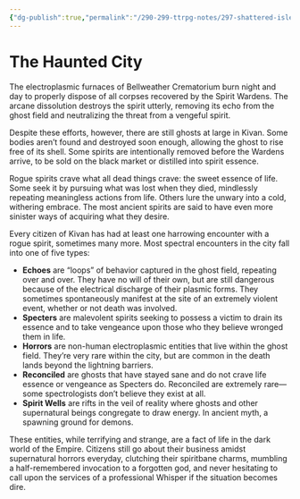 ```yaml
---
{"dg-publish":true,"permalink":"/290-299-ttrpg-notes/297-shattered-isles/16-magic/kivan-haunted/"}
---
```



# The Haunted City

The electroplasmic furnaces of Bellweather Crematorium burn night and day to properly dispose of all corpses recovered by the Spirit Wardens. The arcane dissolution destroys the spirit utterly, removing its echo from the ghost field and neutralizing the threat from a vengeful spirit.

Despite these efforts, however, there are still ghosts at large in Kivan. Some bodies aren’t found and destroyed soon enough, allowing the ghost to rise free of its shell. Some spirits are intentionally removed before the Wardens arrive, to be sold on the black market or distilled into spirit essence.

Rogue spirits crave what all dead things crave: the sweet essence of life. Some seek it by pursuing what was lost when they died, mindlessly repeating meaningless actions from life. Others lure the unwary into a cold, withering embrace. The most ancient spirits are said to have even more sinister ways of acquiring what they desire.

Every citizen of Kivan has had at least one harrowing encounter with a rogue spirit, sometimes many more. Most spectral encounters in the city fall into one of five types:

-   **Echoes** are “loops” of behavior captured in the ghost field, repeating over and over. They have no will of their own, but are still dangerous because of the electrical discharge of their plasmic forms. They sometimes spontaneously manifest at the site of an extremely violent event, whether or not death was involved.
-   **Specters** are malevolent spirits seeking to possess a victim to drain its essence and to take vengeance upon those who they believe wronged them in life.
-   **Horrors** are non-human electroplasmic entities that live within the ghost field. They’re very rare within the city, but are common in the death lands beyond the lightning barriers.
-   **Reconciled** are ghosts that have stayed sane and do not crave life essence or vengeance as Specters do. Reconciled are extremely rare—some spectrologists don’t believe they exist at all.
-   **Spirit Wells** are rifts in the veil of reality where ghosts and other supernatural beings congregate to draw energy. In ancient myth, a spawning ground for demons.

These entities, while terrifying and strange, are a fact of life in the dark world of the Empire. Citizens still go about their business amidst supernatural horrors everyday, clutching their spiritbane charms, mumbling a half-remembered invocation to a forgotten god, and never hesitating to call upon the services of a professional Whisper if the situation becomes dire.